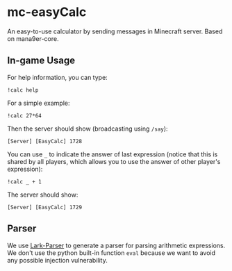 # mc-easyCalc
An easy-to-use calculator by sending messages in Minecraft server. Based on mana9er-core.

## In-game Usage

For help information, you can type:

```
!calc help
```

For a simple example:

```
!calc 27*64
```

Then the server should show (broadcasting using `/say`):

```
[Server] [EasyCalc] 1728
```

You can use `_` to indicate the answer of last expression (notice that this is shared by all players, which allows you to use the answer of other player's expression):

```
!calc _ + 1
```

The server should show:

```
[Server] [EasyCalc] 1729
```

## Parser

We use [Lark-Parser](https://github.com/lark-parser/lark) to generate a parser for parsing arithmetic expressions. We don't use the python built-in function `eval` because we want to avoid any possible injection vulnerability.
